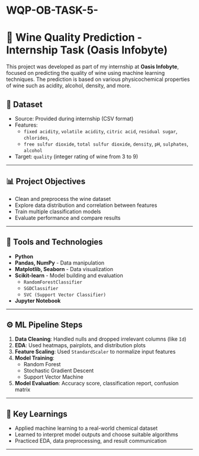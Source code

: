 # WQP-OB-TASK-5-
# 🍷 Wine Quality Prediction - Internship Task (Oasis Infobyte)

This project was developed as part of my internship at **Oasis Infobyte**, focused on predicting the quality of wine using machine learning techniques. The prediction is based on various physicochemical properties of wine such as acidity, alcohol, density, and more.

## 📁 Dataset

- Source: Provided during internship (CSV format)
- Features: 
  - `fixed acidity`, `volatile acidity`, `citric acid`, `residual sugar`, `chlorides`, 
  - `free sulfur dioxide`, `total sulfur dioxide`, `density`, `pH`, `sulphates`, `alcohol`
- Target: `quality` (integer rating of wine from 3 to 9)

---

## 📊 Project Objectives

- Clean and preprocess the wine dataset
- Explore data distribution and correlation between features
- Train multiple classification models
- Evaluate performance and compare results

---

## 🧰 Tools and Technologies

- **Python**
- **Pandas, NumPy** - Data manipulation
- **Matplotlib, Seaborn** - Data visualization
- **Scikit-learn** - Model building and evaluation
  - `RandomForestClassifier`
  - `SGDClassifier`
  - `SVC (Support Vector Classifier)`
- **Jupyter Notebook**

---

## ⚙️ ML Pipeline Steps

1. **Data Cleaning**: Handled nulls and dropped irrelevant columns (like `Id`)
2. **EDA**: Used heatmaps, pairplots, and distribution plots
3. **Feature Scaling**: Used `StandardScaler` to normalize input features
4. **Model Training**:
    - Random Forest
    - Stochastic Gradient Descent
    - Support Vector Machine
5. **Model Evaluation**: Accuracy score, classification report, confusion matrix

---

## 📌 Key Learnings

- Applied machine learning to a real-world chemical dataset
- Learned to interpret model outputs and choose suitable algorithms
- Practiced EDA, data preprocessing, and result communication

---


